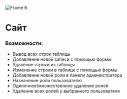 ![Frame 6](https://user-images.githubusercontent.com/97289648/209549889-aacc0521-3791-47f9-8f9b-f98669ec40eb.png)
# Сайт 
### Возможности:
- Вывод всех строк таблицы
- Добавление новой записи с помощью формы
- Удаление строки из таблицы
- Изменение строки в таблице с помощью формы
- Добавление новой роли в панели администратора
- Назначение роли пользователю
- Одиночное/множественное удаление ролей
- Удаление всех ролей у выбранного пользователя
